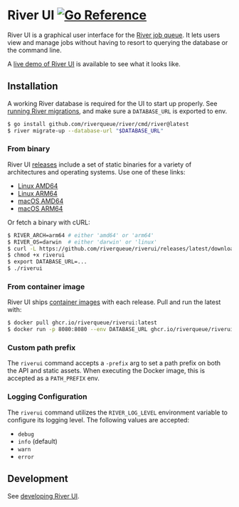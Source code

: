 # River UI [![Go Reference](https://pkg.go.dev/badge/riverqueue.com/riverui.svg)](https://pkg.go.dev/riverqueue.com/riverui)

River UI is a graphical user interface for the [River job queue](https://github.com/riverqueue/river). It lets users view and manage jobs without having to resort to querying the database or the command line.

A [live demo of River UI](https://ui.riverqueue.com) is available to see what it looks like.

## Installation

A working River database is required for the UI to start up properly. See [running River migrations](https://riverqueue.com/docs/migrations), and make sure a `DATABASE_URL` is exported to env.

```sh
$ go install github.com/riverqueue/river/cmd/river@latest
$ river migrate-up --database-url "$DATABASE_URL"
```

### From binary

River UI [releases](https://github.com/riverqueue/riverui/releases) include a set of static binaries for a variety of architectures and operating systems. Use one of these links:

* [Linux AMD64](https://github.com/riverqueue/riverui/releases/latest/download/riverui_linux_amd64.gz)
* [Linux ARM64](https://github.com/riverqueue/riverui/releases/latest/download/riverui_linux_arm64.gz)
* [macOS AMD64](https://github.com/riverqueue/riverui/releases/latest/download/riverui_darwin_amd64.gz)
* [macOS ARM64](https://github.com/riverqueue/riverui/releases/latest/download/riverui_darwin_arm64.gz)

Or fetch a binary with cURL:

```sh
$ RIVER_ARCH=arm64 # either 'amd64' or 'arm64'
$ RIVER_OS=darwin  # either 'darwin' or 'linux'
$ curl -L https://github.com/riverqueue/riverui/releases/latest/download/riverui_${RIVER_OS}_${RIVER_ARCH}.gz | gzip -d > riverui
$ chmod +x riverui
$ export DATABASE_URL=...
$ ./riverui
```

### From container image

River UI ships [container images](https://github.com/riverqueue/riverui/pkgs/container/riverui) with each release. Pull and run the latest with:

```sh
$ docker pull ghcr.io/riverqueue/riverui:latest
$ docker run -p 8080:8080 --env DATABASE_URL ghcr.io/riverqueue/riverui:latest
```

### Custom path prefix

The `riverui` command accepts a `-prefix` arg to set a path prefix on both the API and static assets. When executing the Docker image, this is accepted as a `PATH_PREFIX` env.

### Logging Configuration

The `riverui` command utilizes the `RIVER_LOG_LEVEL` environment variable to configure its logging level. The following values are accepted:

* `debug`
* `info` (default)
* `warn`
* `error`

## Development

See [developing River UI](./development.md).
